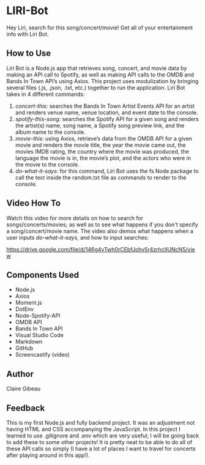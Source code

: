 # LIRI-Bot
Hey Liri, search for this song/concert/movie! Get all of your entertainment info with Liri Bot.
## How to Use
Liri Bot is a Node.js app that retrieves song, concert, and movie data by making an API call to Spotify, as well as making API calls to the OMDB and Bands In Town API’s using Axios. This project uses modulization by bringing several files (.js, .json, .txt, etc.) together to run the application. Liri Bot takes in 4 different commands: 
1. *concert-this*: searches the Bands In Town Artist Events API for an artist and renders venue name, venue location, and event date to the console. 
2. *spotify-this-song*: searches the Spotify API for a given song and renders the artist(s) name, song name, a Spotify song preview link, and the album name to the console.
3. *movie-this*: using Axios, retrieve’s data from the OMDB API for a given movie and renders the movie title, the year the movie came out, the movies IMDB rating, the country where the movie was produced, the language the movie is in, the movie’s plot, and the actors who were in the movie to the console. 
4. *do-what-it-says*: for this command, Liri Bot uses the fs Node package to call the text inside the random.txt file as commands to render to the console. 
## Video How To
Watch this video for more details on how to search for songs/concerts/movies; as well as to see what happens if you don't specify a song/concert/movie name. The video also demos what happens when a user inputs *do-what-it-says*, and how to input searches:

https://drive.google.com/file/d/146g4vTwh0rCEbfJohv5r4zrhcIIUNcN5/view
## Components Used
* Node.js
* Axios
* Moment.js
* DotEnv
* Node-Spotify-API
* OMDB API
* Bands In Town API
* Visual Studio Code
* Markdown
* GitHub
* Screencastify (video)
## Author
Claire Gibeau
## Feedback
This is my first Node.js and fully backend project. It was an adjustment not having HTML and CSS accompanying the JavaScript. In this project I learned to use .gitignore and .env which are very useful; I will be going back to add these to some other projects! It is pretty neat to be able to do all of these API calls so simply (I have a lot of places I want to travel for concerts after playing around in this app!).
